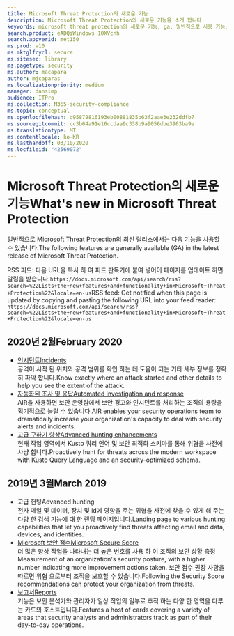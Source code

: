 ```yaml
---
title: Microsoft Threat Protection의 새로운 기능
description: Microsoft Threat Protection의 새로운 기능을 소개 합니다.
keywords: microsoft threat protection의 새로운 기능, ga, 일반적으로 사용 가능, 기능, 사용 가능, 신규
search.product: eADQiWindows 10XVcnh
search.appverid: met150
ms.prod: w10
ms.mktglfcycl: secure
ms.sitesec: library
ms.pagetype: security
ms.author: macapara
author: mjcaparas
ms.localizationpriority: medium
manager: dansimp
audience: ITPro
ms.collection: M365-security-compliance
ms.topic: conceptual
ms.openlocfilehash: d95879816193eb00881835b63f2aae3e232ddfb7
ms.sourcegitcommit: cc3b64a91e16ccdaa9c338b9a9056dbe3963ba9e
ms.translationtype: MT
ms.contentlocale: ko-KR
ms.lasthandoff: 03/10/2020
ms.locfileid: "42569072"
---
```

# <a name="whats-new-in-microsoft-threat-protection"></a><span data-ttu-id="e084b-104">Microsoft Threat Protection의 새로운 기능</span><span class="sxs-lookup"><span data-stu-id="e084b-104">What's new in Microsoft Threat Protection</span></span>

<span data-ttu-id="e084b-105">일반적으로 Microsoft Threat Protection의 최신 릴리스에서는 다음 기능을 사용할 수 있습니다.</span><span class="sxs-lookup"><span data-stu-id="e084b-105">The following features are generally available (GA) in the latest release of Microsoft Threat Protection.</span></span>

<span data-ttu-id="e084b-106">RSS 피드: 다음 URL을 복사 하 여 피드 판독기에 붙여 넣어이 페이지를 업데이트 하면 알림을 받습니다.`https://docs.microsoft.com/api/search/rss?search=%22Lists+the+new+features+and+functionality+in+Microsoft+Threat+Protection%22&locale=en-us`</span><span class="sxs-lookup"><span data-stu-id="e084b-106">RSS feed: Get notified when this page is updated by copying and pasting the following URL into your feed reader: `https://docs.microsoft.com/api/search/rss?search=%22Lists+the+new+features+and+functionality+in+Microsoft+Threat+Protection%22&locale=en-us`</span></span>

## <a name="february-2020"></a><span data-ttu-id="e084b-107">2020년 2월</span><span class="sxs-lookup"><span data-stu-id="e084b-107">February 2020</span></span>
- [<span data-ttu-id="e084b-108">인시던트</span><span class="sxs-lookup"><span data-stu-id="e084b-108">Incidents</span></span>](incidents-overview.md) <br> <span data-ttu-id="e084b-109">공격이 시작 된 위치와 공격 범위를 확인 하는 데 도움이 되는 기타 세부 정보를 정확히 파악 합니다.</span><span class="sxs-lookup"><span data-stu-id="e084b-109">Know exactly where an attack started and other details to help you see the extent of the attack.</span></span>
- [<span data-ttu-id="e084b-110">자동화된 조사 및 응답</span><span class="sxs-lookup"><span data-stu-id="e084b-110">Automated investigation and response</span></span>](mtp-autoir.md) <br> <span data-ttu-id="e084b-111">AIR을 사용하면 보안 운영팀에서 보안 경고와 인시던트를 처리하는 조직의 용량을 획기적으로 늘릴 수 있습니다.</span><span class="sxs-lookup"><span data-stu-id="e084b-111">AIR enables your security operations team to dramatically increase your organization's capacity to deal with security alerts and incidents.</span></span>
- [<span data-ttu-id="e084b-112">고급 구하기 향상</span><span class="sxs-lookup"><span data-stu-id="e084b-112">Advanced hunting enhancements</span></span>](advanced-hunting-overview.md) <br> <span data-ttu-id="e084b-113">현재 작업 영역에서 Kusto 쿼리 언어 및 보안 최적화 스키마를 통해 위협을 사전에 사냥 합니다.</span><span class="sxs-lookup"><span data-stu-id="e084b-113">Proactively hunt for threats across the modern workspace with Kusto Query Language and an security-optimized schema.</span></span>

## <a name="march-2019"></a><span data-ttu-id="e084b-114">2019년 3월</span><span class="sxs-lookup"><span data-stu-id="e084b-114">March 2019</span></span>

- <span data-ttu-id="e084b-115">고급 헌팅</span><span class="sxs-lookup"><span data-stu-id="e084b-115">Advanced hunting</span></span> <br> <span data-ttu-id="e084b-116">전자 메일 및 데이터, 장치 및 id에 영향을 주는 위협을 사전에 찾을 수 있게 해 주는 다양 한 검색 기능에 대 한 랜딩 페이지입니다.</span><span class="sxs-lookup"><span data-stu-id="e084b-116">Landing page to various hunting capabilities that let you proactively find threats affecting email and data, devices, and identities.</span></span>
- [<span data-ttu-id="e084b-117">Microsoft 보안 점수</span><span class="sxs-lookup"><span data-stu-id="e084b-117">Microsoft Secure Score</span></span>](microsoft-secure-score.md) <br> <span data-ttu-id="e084b-118">더 많은 향상 작업을 나타내는 더 높은 번호를 사용 하 여 조직의 보안 상황 측정</span><span class="sxs-lookup"><span data-stu-id="e084b-118">Measurement of an organization's security posture, with a higher number indicating more improvement actions taken.</span></span> <span data-ttu-id="e084b-119">보안 점수 권장 사항을 따르면 위협 으로부터 조직을 보호할 수 있습니다.</span><span class="sxs-lookup"><span data-stu-id="e084b-119">Following the Security Score recommendations can protect your organization from threats.</span></span> 
- [<span data-ttu-id="e084b-120">보고서</span><span class="sxs-lookup"><span data-stu-id="e084b-120">Reports</span></span>](monitoring-and-reporting.md) <br>  <span data-ttu-id="e084b-121">기능은 보안 분석가와 관리자가 일상 작업의 일부로 추적 하는 다양 한 영역을 다루는 카드의 호스트입니다.</span><span class="sxs-lookup"><span data-stu-id="e084b-121">Features a host of cards covering a variety of areas that security analysts and administrators track as part of their day-to-day operations.</span></span>
